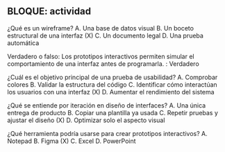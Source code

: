 ## BLOQUE: actividad

 
¿Qué es un wireframe?
A. Una base de datos visual
B. Un boceto estructural de una interfaz (X)
C. Un documento legal
D. Una prueba automática


Verdadero o falso:
Los prototipos interactivos permiten simular el comportamiento de una interfaz antes de programarla.
: Verdadero

¿Cuál es el objetivo principal de una prueba de usabilidad?
A. Comprobar colores
B. Validar la estructura del código
C. Identificar cómo interactúan los usuarios con una interfaz (X)
D. Aumentar el rendimiento del sistema


¿Qué se entiende por iteración en diseño de interfaces?
A. Una única entrega de producto
B. Copiar una plantilla ya usada
C. Repetir pruebas y ajustar el diseño (X)
D. Optimizar solo el aspecto visual


¿Qué herramienta podría usarse para crear prototipos interactivos?
A. Notepad
B. Figma (X)
C. Excel
D. PowerPoint